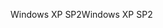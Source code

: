 <span data-ttu-id="98ebe-101">Windows XP SP2</span><span class="sxs-lookup"><span data-stu-id="98ebe-101">Windows XP SP2</span></span>